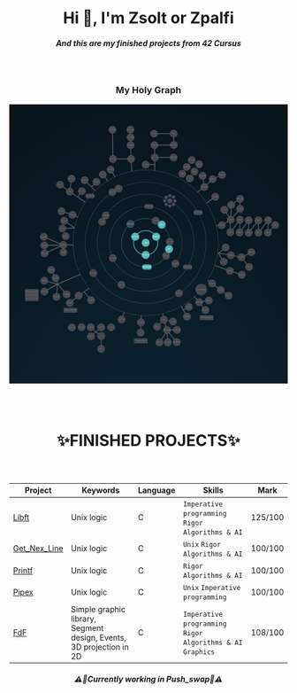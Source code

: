 <h1 align="center">Hi 👋, I'm Zsolt or Zpalfi</h1>
<h5 align="center">And this are my finished projects from 42 Cursus</h5>
<h3>&nbsp;</h3>
<h3 align="center">My Holy Graph</h3>

![Holy Graph](https://github.com/Zsolt42/42_Cursus_zpalfi/blob/main/Addings/holy_graph.png)

<h3>&nbsp;</h3>
<h1 align="center">✨FINISHED PROJECTS✨</h1>
<h3>&nbsp;</h3>

| Project        | Keywords                                                                     | Language | Skills                                                         |  Mark    |
| -------------- | ---------------------------------------------------------------------------- | -------- |  -------------------------------------------------------------- | -------- |
| [Libft](https://github.com/Zsolt42/Libft)         | Unix logic                                                           | C        | `Imperative programming` `Rigor` `Algorithms & AI`             | 125/100  |
| [Get_Nex_Line](https://github.com/Zsolt42/GNL)   | Unix logic                                                           | C        | `Unix` `Rigor` `Algorithms & AI`                     | 100/100  |
| [Printf](https://github.com/Zsolt42/Printf)         | Unix logic                                                           | C        | `Rigor` `Algorithms & AI`                                   | 100/100  |
| [Pipex](https://github.com/Zsolt42/Pipex)          | Unix logic                                                           | C        | `Unix` `Imperative programming`                          | 100/100  |
| [FdF](https://github.com/Zsolt42/FdF)            | Simple graphic library, Segment design, Events, 3D projection in 2D | C        | `Imperative programming` `Rigor` `Algorithms & AI` `Graphics`  | 108/100  |

<h5 align="center">⚠️👷Currently working in Push_swap👷⚠️</h5>

